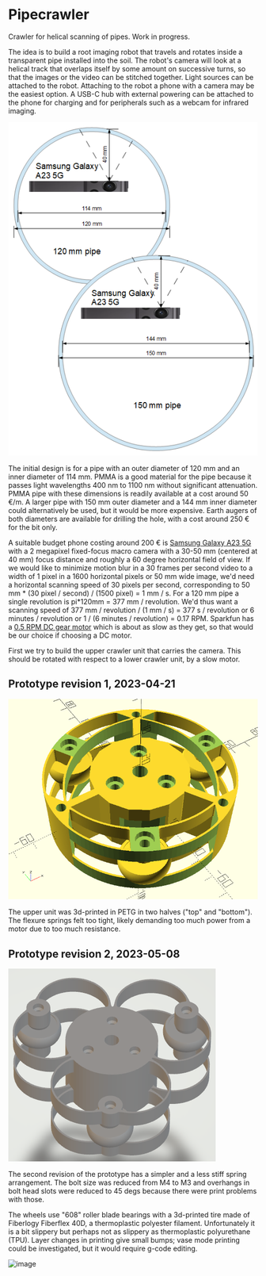 # Pipecrawler
Crawler for helical scanning of pipes. Work in progress.

The idea is to build a root imaging robot that travels and rotates inside a transparent pipe installed into the soil. The robot's camera will look at a helical track that overlaps itself by some amount on successive turns, so that the images or the video can be stitched together. Light sources can be attached to the robot. Attaching to the robot a phone with a camera may be the easiest option. A USB-C hub with external powering can be attached to the phone for charging and for peripherals such as a webcam for infrared imaging.

![image description](phone%20and%20pipe.png)

The initial design is for a pipe with an outer diameter of 120 mm and an inner diameter of 114 mm. PMMA is a good material for the pipe because it passes light wavelengths 400 nm to 1100 nm without significant attenuation. PMMA pipe with these dimensions is readily available at a cost around 50 €/m. A larger pipe with 150 mm outer diameter and a 144 mm inner diameter could alternatively be used, but it would be more expensive. Earth augers of both diameters are available for drilling the hole, with a cost around 250 € for the bit only.

A suitable budget phone costing around 200 € is [Samsung Galaxy A23 5G](https://www.gsmarena.com/samsung_galaxy_a23_5g-11736.php) with a 2 megapixel fixed-focus macro camera with a 30-50 mm (centered at 40 mm) focus distance and roughly a 60 degree horizontal field of view. If we would like to minimize motion blur in a 30 frames per second video to a width of 1 pixel in a 1600 horizontal pixels or 50 mm wide image, we'd need a horizontal scanning speed of 30 pixels per second, corresponding to 50 mm * (30 pixel / second) / (1500 pixel) = 1 mm / s. For a 120 mm pipe a single revolution is pi*120mm = 377 mm / revolution. We'd thus want a scanning speed of 377 mm / revolution / (1 mm / s) = 377 s / revolution or 6 minutes / revolution or 1 / (6 minutes / revolution) = 0.17 RPM. Sparkfun has a [0.5 RPM DC gear motor](https://www.sparkfun.com/products/12348) which is about as slow as they get, so that would be our choice if choosing a DC motor.

First we try to build the upper crawler unit that carries the camera. This should be rotated with respect to a lower crawler unit, by a slow motor.

## Prototype revision 1, 2023-04-21

![image description](rev1/crawler1.png)

The upper unit was 3d-printed in PETG in two halves ("top" and "bottom"). The flexure springs felt too tight, likely demanding too much power from a motor due to too much resistance.

## Prototype revision 2, 2023-05-08

![image description](pipecrawler%20rev%202.png)

The second revision of the prototype has a simpler and a less stiff spring arrangement. The bolt size was reduced from M4 to M3 and overhangs in bolt head slots were reduced to 45 degs because there were print problems with those.

The wheels use "608" roller blade bearings with a 3d-printed tire made of Fiberlogy Fiberflex 40D, a thermoplastic polyester filament. Unfortunately it is a bit slippery but perhaps not as slippery as thermoplastic polyurethane (TPU). Layer changes in printing give small bumps; vase mode printing could be investigated, but it would require g-code editing.

![image](https://user-images.githubusercontent.com/60920087/233575127-6ddb9166-6b72-4d2e-974e-c1c463e9f9bc.png)

